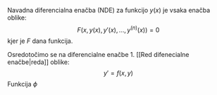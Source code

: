 Navadna diferencialna enačba (NDE) za funkcijo $y(x)$ je vsaka enačba oblike:
$$F(x,y(x),y'(x),\dots,y^{(n)}(x))=0$$
kjer je $F$ dana funkcija.

Osredotočimo se na diferencialne enačbe 1. [[Red difenecialne enačbe|reda]] oblike:
$$y'=f(x,y)$$
Funkcija $\phi$ 